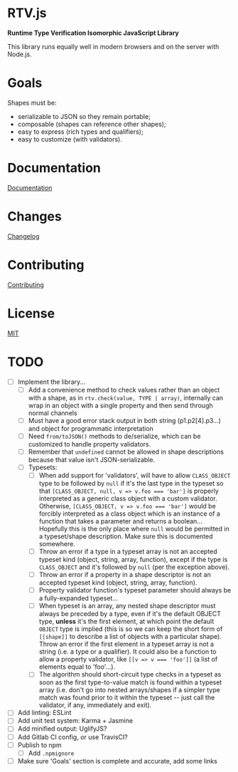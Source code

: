 # RTV.js

__Runtime Type Verification Isomorphic JavaScript Library__

This library runs equally well in modern browsers and on the server with Node.js.

# Goals

Shapes must be:

*   serializable to JSON so they remain portable;
*   composable (shapes can reference other shapes);
*   easy to express (rich types and qualifiers);
*   easy to customize (with validators).

# Documentation

[Documentation](dist/rtv.js.md)

# Changes

[Changelog](CHANGELOG.md)

# Contributing

[Contributing](CONTRIBUTING.md)

# License

[MIT](LICENSE.md)

# TODO

- [ ] Implement the library...
    - [ ] Add a convenience method to check values rather than an object with a shape, as in `rtv.check(value, TYPE | array)`, internally can wrap in an object with a single property and then send through normal channels
    - [ ] Must have a good error stack output in both string (p1.p2[4].p3...) and object for programmatic interpretation
    - [ ] Need `from/toJSON()` methods to de/serialize, which can be customized to handle property validators.
    - [ ] Remember that `undefined` cannot be allowed in shape descriptions because that value isn't JSON-serializable.
    - [ ] Typesets:
        - [ ] When add support for 'validators', will have to allow `CLASS_OBJECT` type to be followed by `null` if it's the last type in the typeset so that `[CLASS_OBJECT, null, v => v.foo === 'bar']` is properly interpreted as a generic class object with a custom validator. Otherwise, `[CLASS_OBJECT, v => v.foo === 'bar']` would be forcibly interpreted as a class object which is an instance of a function that takes a parameter and returns a boolean... Hopefully this is the only place where `null` would be permitted in a typeset/shape description. Make sure this is documented somewhere.
        - [ ] Throw an error if a type in a typeset array is not an accepted typeset kind (object, string, array, function), except if the type is `CLASS_OBJECT` and it's followed by `null` (per the exception above).
        - [ ] Throw an error if a property in a shape descriptor is not an accepted typeset kind (object, string, array, function).
        - [ ] Property validator function's typeset parameter should always be a fully-expanded typeset...
        - [ ] When typeset is an array, any nested shape descriptor must always be preceded by a type, even if it's the default OBJECT type, __unless__ it's the first element, at which point the default `OBJECT` type is implied (this is so we can keep the short form of `[[shape]]` to describe a list of objects with a particular shape). Throw an error if the first element in a typeset array is not a string (i.e. a type or a qualifier). It could also be a function to allow a property validator, like `[[v => v === 'foo']]` (a list of elements equal to 'foo'...).
        - [ ] The algorithm should short-circuit type checks in a typeset as soon as the first type-to-value match is found within a typeset array (i.e. don't go into nested arrays/shapes if a simpler type match was found prior to it within the typeset -- just call the validator, if any, immediately and exit).
- [ ] Add linting: ESLint
- [ ] Add unit test system: Karma + Jasmine
- [ ] Add minified output: UglifyJS?
- [ ] Add Gitlab CI config, or use TravisCI?
- [ ] Publish to npm
    - [ ] Add `.npmignore`
- [ ] Make sure 'Goals' section is complete and accurate, add some links
